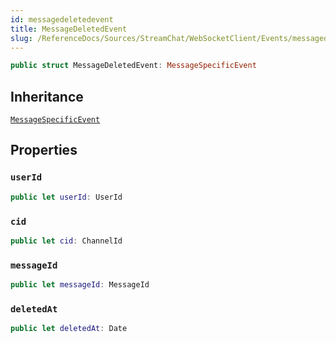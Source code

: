 ```yaml
---
id: messagedeletedevent 
title: MessageDeletedEvent
slug: /ReferenceDocs/Sources/StreamChat/WebSocketClient/Events/messagedeletedevent
---
```


``` swift
public struct MessageDeletedEvent: MessageSpecificEvent 
```

## Inheritance

[`MessageSpecificEvent`](MessageSpecificEvent)

## Properties

### `userId`

``` swift
public let userId: UserId
```

### `cid`

``` swift
public let cid: ChannelId
```

### `messageId`

``` swift
public let messageId: MessageId
```

### `deletedAt`

``` swift
public let deletedAt: Date
```
